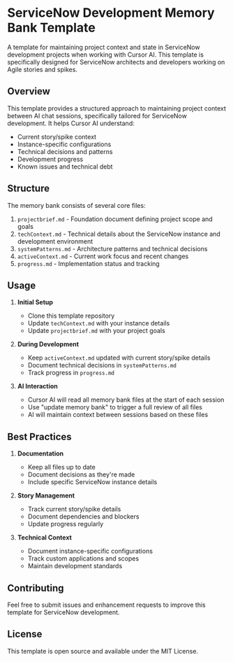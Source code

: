 # ServiceNow Development Memory Bank Template

A template for maintaining project context and state in ServiceNow development projects when working with Cursor AI. This template is specifically designed for ServiceNow architects and developers working on Agile stories and spikes.

## Overview

This template provides a structured approach to maintaining project context between AI chat sessions, specifically tailored for ServiceNow development. It helps Cursor AI understand:

- Current story/spike context
- Instance-specific configurations
- Technical decisions and patterns
- Development progress
- Known issues and technical debt

## Structure

The memory bank consists of several core files:

1. `projectbrief.md` - Foundation document defining project scope and goals
2. `techContext.md` - Technical details about the ServiceNow instance and development environment
3. `systemPatterns.md` - Architecture patterns and technical decisions
4. `activeContext.md` - Current work focus and recent changes
5. `progress.md` - Implementation status and tracking

## Usage

1. **Initial Setup**
   - Clone this template repository
   - Update `techContext.md` with your instance details
   - Update `projectbrief.md` with your project goals

2. **During Development**
   - Keep `activeContext.md` updated with current story/spike details
   - Document technical decisions in `systemPatterns.md`
   - Track progress in `progress.md`

3. **AI Interaction**
   - Cursor AI will read all memory bank files at the start of each session
   - Use "update memory bank" to trigger a full review of all files
   - AI will maintain context between sessions based on these files

## Best Practices

1. **Documentation**
   - Keep all files up to date
   - Document decisions as they're made
   - Include specific ServiceNow instance details

2. **Story Management**
   - Track current story/spike details
   - Document dependencies and blockers
   - Update progress regularly

3. **Technical Context**
   - Document instance-specific configurations
   - Track custom applications and scopes
   - Maintain development standards

## Contributing

Feel free to submit issues and enhancement requests to improve this template for ServiceNow development.

## License

This template is open source and available under the MIT License. 